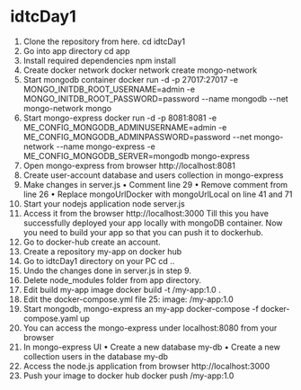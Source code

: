 # idtcDay1
1. Clone the repository from here.
cd idtcDay1
2. Go into app directory
cd app
3. Install required dependencies
npm install
4. Create docker network
docker network create mongo-network 
5. Start mongodb container
docker run -d -p 27017:27017 -e MONGO_INITDB_ROOT_USERNAME=admin -e MONGO_INITDB_ROOT_PASSWORD=password --name mongodb --net mongo-network mongo    
6. Start mongo-express
docker run -d -p 8081:8081 -e ME_CONFIG_MONGODB_ADMINUSERNAME=admin -e ME_CONFIG_MONGODB_ADMINPASSWORD=password --net mongo-network --name mongo-express -e ME_CONFIG_MONGODB_SERVER=mongodb mongo-express 
7.  Open mongo-express from browser
http://localhost:8081
8. Create user-account database and users collection in mongo-express
9. Make changes in server.js
• Comment line 29
• Remove comment from line 26
• Replace mongoUrlDocker with mongoUrlLocal on line 41 and 71
10. Start your nodejs application
node server.js
11. Access it from the browser
http://localhost:3000
Till this you have successfully deployed your app locally with mongoDB container. Now you need to build your app so that you can push it to dockerhub.
1. Go to docker-hub create an account.
2. Create a repository my-app on docker hub
3.  Go to idtcDay1 directory on your PC
cd ..
4. Undo the changes done in server.js in step 9.
5. Delete node_modules folder from app directory.
6. Edit build my-app image
docker build -t <yourDockerHUbUsername>/my-app:1.0 .
7. Edit the docker-compose.yml  file
25:   image: <yourDockerHUbUsername>/my-app:1.0
7. Start mongodb, mongo-express an my-app
docker-compose -f docker-compose.yaml up
8. You can access the mongo-express under localhost:8080 from your browser
9. In mongo-express UI
• Create a new database my-db
• Create a new collection users in the database my-db
10. Access the node.js application from browser
http://localhost:3000
11.  Push your image to docker hub
docker push <yourDockerHUbUsername>/my-app:1.0 
